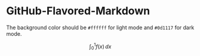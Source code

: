 # GitHub-Flavored-Markdown

The background color should be `#ffffff` for light mode and `#0d1117` for dark mode.

$$
\int_0^1 f(x) \, dx
$$
